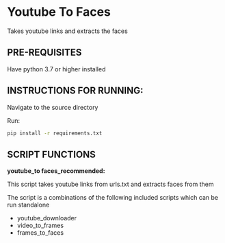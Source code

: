 # Youtube To Faces
 Takes youtube links and extracts the faces


PRE-REQUISITES
-
Have python 3.7 or higher installed

INSTRUCTIONS FOR RUNNING:
-
Navigate to the source directory

Run:
```bash
pip install -r requirements.txt
```

SCRIPT FUNCTIONS 
-
**youtube_to faces_recommended:**

This script takes youtube links from urls.txt and extracts faces from them

The script is a combinations of the following included scripts which can be run standalone

*   youtube_downloader
*   video_to_frames
*   frames_to_faces



